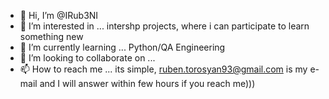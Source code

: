 - 👋 Hi, I’m @IRub3NI
- 👀 I’m interested in ... intershp projects, where i can participate to learn something new
- 🌱 I’m currently learning ... Python/QA Engineering
- 💞️ I’m looking to collaborate on ... 
- 📫 How to reach me ... its simple, ruben.torosyan93@gmail.com is my e-mail and I will answer within few hours if you reach me)))

<!---
IRub3NI/IRub3NI is a ✨ special ✨ repository because its `README.md` (this file) appears on your GitHub profile.
You can click the Preview link to take a look at your changes.
--->
